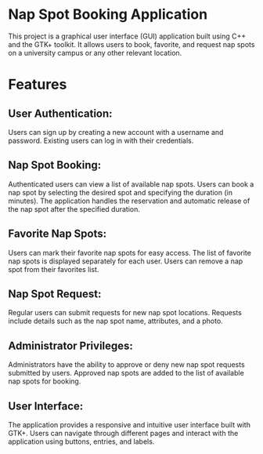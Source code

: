 # Nap Spot Booking Application
This project is a graphical user interface (GUI) application built using C++ and the GTK+ toolkit. It allows users to book, favorite, and request nap spots on a university campus or any other relevant location.

# Features

## User Authentication:

Users can sign up by creating a new account with a username and password.
Existing users can log in with their credentials.

## Nap Spot Booking:

Authenticated users can view a list of available nap spots.
Users can book a nap spot by selecting the desired spot and specifying the duration (in minutes).
The application handles the reservation and automatic release of the nap spot after the specified duration.

## Favorite Nap Spots:

Users can mark their favorite nap spots for easy access.
The list of favorite nap spots is displayed separately for each user.
Users can remove a nap spot from their favorites list.

## Nap Spot Request:

Regular users can submit requests for new nap spot locations.
Requests include details such as the nap spot name, attributes, and a photo.

## Administrator Privileges:

Administrators have the ability to approve or deny new nap spot requests submitted by users.
Approved nap spots are added to the list of available nap spots for booking.

## User Interface:

The application provides a responsive and intuitive user interface built with GTK+.
Users can navigate through different pages and interact with the application using buttons, entries, and labels.